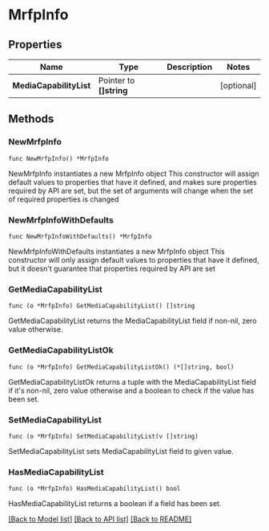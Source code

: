 # MrfpInfo

## Properties

Name | Type | Description | Notes
------------ | ------------- | ------------- | -------------
**MediaCapabilityList** | Pointer to **[]string** |  | [optional] 

## Methods

### NewMrfpInfo

`func NewMrfpInfo() *MrfpInfo`

NewMrfpInfo instantiates a new MrfpInfo object
This constructor will assign default values to properties that have it defined,
and makes sure properties required by API are set, but the set of arguments
will change when the set of required properties is changed

### NewMrfpInfoWithDefaults

`func NewMrfpInfoWithDefaults() *MrfpInfo`

NewMrfpInfoWithDefaults instantiates a new MrfpInfo object
This constructor will only assign default values to properties that have it defined,
but it doesn't guarantee that properties required by API are set

### GetMediaCapabilityList

`func (o *MrfpInfo) GetMediaCapabilityList() []string`

GetMediaCapabilityList returns the MediaCapabilityList field if non-nil, zero value otherwise.

### GetMediaCapabilityListOk

`func (o *MrfpInfo) GetMediaCapabilityListOk() (*[]string, bool)`

GetMediaCapabilityListOk returns a tuple with the MediaCapabilityList field if it's non-nil, zero value otherwise
and a boolean to check if the value has been set.

### SetMediaCapabilityList

`func (o *MrfpInfo) SetMediaCapabilityList(v []string)`

SetMediaCapabilityList sets MediaCapabilityList field to given value.

### HasMediaCapabilityList

`func (o *MrfpInfo) HasMediaCapabilityList() bool`

HasMediaCapabilityList returns a boolean if a field has been set.


[[Back to Model list]](../README.md#documentation-for-models) [[Back to API list]](../README.md#documentation-for-api-endpoints) [[Back to README]](../README.md)


